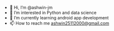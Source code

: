 - 👋 Hi, I’m @ashwin-jm
- 👀 I’m interested in Python and data science
- 🌱 I’m currently learning android app development
- 📫 How to reach me ashwin25112000@gmail.com

<!---
ashwin-jm/ashwin-jm is a ✨ special ✨ repository because its `README.md` (this file) appears on your GitHub profile.
You can click the Preview link to take a look at your changes.
--->
